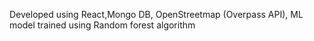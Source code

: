 Developed using React,Mongo DB, OpenStreetmap (Overpass API), ML model trained using Random forest algorithm 

